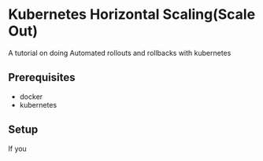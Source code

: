 # Kubernetes Horizontal Scaling(Scale Out)
A tutorial on doing Automated rollouts and rollbacks with kubernetes

## Prerequisites
- docker
- kubernetes

## Setup
If you 
